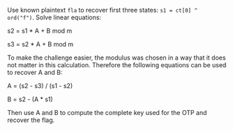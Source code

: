 Use known plaintext `fla` to recover first three states: `s1 = ct[0] ^ ord("f")`. Solve linear equations:

s2 = s1 * A + B mod m

s3 = s2 * A + B mod m

To make the challenge easier, the modulus was chosen in a way that it does not matter in this calculation. Therefore the following equations can be used to recover A and B:

A = (s2 - s3) / (s1 - s2)

B = s2 - (A * s1)

Then use A and B to compute the complete key used for the OTP and recover the flag.

